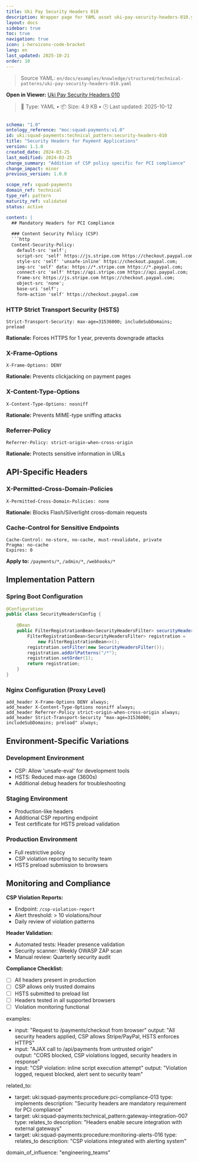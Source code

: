 ```yaml
---
title: Uki Pay Security Headers 010
description: Wrapper page for YAML asset uki-pay-security-headers-010.yaml
layout: docs
sidebar: true
toc: true
navigation: true
icon: i-heroicons-code-bracket
lang: en
last_updated: 2025-10-21
order: 10
---
```

> Source YAML: `en/docs/examples/knowledge/structured/technical-patterns/uki-pay-security-headers-010.yaml`

**Open in Viewer:** [Uki Pay Security Headers 010](/en/docs/viewer?file=/docs/examples/knowledge/structured/technical-patterns/uki-pay-security-headers-010.yaml)

> 📄 Type: YAML • 📦 Size: 4.9 KB • 🕒 Last updated: 2025-10-12



```yaml

schema: "1.0"
ontology_reference: "moc:squad-payments:v1.0"
id: uki:squad-payments:technical_pattern:security-headers-010
title: "Security Headers for Payment Applications"
version: 1.1.0
created_date: 2024-03-25
last_modified: 2024-03-25
change_summary: "Addition of CSP policy specific for PCI compliance"
change_impact: minor
previous_version: 1.0.0

scope_ref: squad-payments
domain_ref: technical
type_ref: pattern
maturity_ref: validated
status: active

content: |
  ## Mandatory Headers for PCI Compliance
  
  ### Content Security Policy (CSP)
  ```http
  Content-Security-Policy: 
    default-src 'self';
    script-src 'self' https://js.stripe.com https://checkout.paypal.com;
    style-src 'self' 'unsafe-inline' https://checkout.paypal.com;
    img-src 'self' data: https://*.stripe.com https://*.paypal.com;
    connect-src 'self' https://api.stripe.com https://api.paypal.com;
    frame-src https://js.stripe.com https://checkout.paypal.com;
    object-src 'none';
    base-uri 'self';
    form-action 'self' https://checkout.paypal.com
  ```

  
  ### HTTP Strict Transport Security (HSTS)  
  ```http
  Strict-Transport-Security: max-age=31536000; includeSubDomains; preload
  ```

  **Rationale:** Forces HTTPS for 1 year, prevents downgrade attacks
  
  ### X-Frame-Options
  ```http
  X-Frame-Options: DENY
  ```

  **Rationale:** Prevents clickjacking on payment pages
  
  ### X-Content-Type-Options
  ```http
  X-Content-Type-Options: nosniff
  ```

  **Rationale:** Prevents MIME-type sniffing attacks
  
  ### Referrer-Policy
  ```http
  Referrer-Policy: strict-origin-when-cross-origin
  ```

  **Rationale:** Protects sensitive information in URLs
  
  ## API-Specific Headers
  
  ### X-Permitted-Cross-Domain-Policies
  ```http
  X-Permitted-Cross-Domain-Policies: none
  ```

  **Rationale:** Blocks Flash/Silverlight cross-domain requests
  
  ### Cache-Control for Sensitive Endpoints
  ```http
  Cache-Control: no-store, no-cache, must-revalidate, private
  Pragma: no-cache
  Expires: 0
  ```

  **Apply to:** `/payments/*`, `/admin/*`, `/webhooks/*`
  
  ## Implementation Pattern
  
  ### Spring Boot Configuration
  ```java
  @Configuration
  public class SecurityHeadersConfig {
      
      @Bean
      public FilterRegistrationBean<SecurityHeadersFilter> securityHeadersFilter() {
          FilterRegistrationBean<SecurityHeadersFilter> registration = 
              new FilterRegistrationBean<>();
          registration.setFilter(new SecurityHeadersFilter());
          registration.addUrlPatterns("/*");
          registration.setOrder(1);
          return registration;
      }
  }
  ```

  
  ### Nginx Configuration (Proxy Level)
  ```nginx
  add_header X-Frame-Options DENY always;
  add_header X-Content-Type-Options nosniff always;
  add_header Referrer-Policy strict-origin-when-cross-origin always;
  add_header Strict-Transport-Security "max-age=31536000; includeSubDomains; preload" always;
  ```

  
  ## Environment-Specific Variations
  
  ### Development Environment
  - CSP: Allow 'unsafe-eval' for development tools
  - HSTS: Reduced max-age (3600s)
  - Additional debug headers for troubleshooting
  
  ### Staging Environment  
  - Production-like headers
  - Additional CSP reporting endpoint
  - Test certificate for HSTS preload validation
  
  ### Production Environment
  - Full restrictive policy
  - CSP violation reporting to security team
  - HSTS preload submission to browsers
  
  ## Monitoring and Compliance
  
  **CSP Violation Reports:**
  - Endpoint: `/csp-violation-report`
  - Alert threshold: > 10 violations/hour
  - Daily review of violation patterns
  
  **Header Validation:**
  - Automated tests: Header presence validation
  - Security scanner: Weekly OWASP ZAP scan
  - Manual review: Quarterly security audit
  
  **Compliance Checklist:**
  - [ ] All headers present in production
  - [ ] CSP allows only trusted domains  
  - [ ] HSTS submitted to preload list
  - [ ] Headers tested in all supported browsers
  - [ ] Violation monitoring functional

examples:
  - input: "Request to /payments/checkout from browser"
    output: "All security headers applied, CSP allows Stripe/PayPal, HSTS enforces HTTPS"
  - input: "AJAX call to /api/payments from untrusted origin"  
    output: "CORS blocked, CSP violations logged, security headers in response"
  - input: "CSP violation: inline script execution attempt"
    output: "Violation logged, request blocked, alert sent to security team"

related_to:
  - target: uki:squad-payments:procedure:pci-compliance-013
    type: implements
    description: "Security headers are mandatory requirement for PCI compliance"
  - target: uki:squad-payments:technical_pattern:gateway-integration-007
    type: relates_to
    description: "Headers enable secure integration with external gateways"
  - target: uki:squad-payments:procedure:monitoring-alerts-016
    type: relates_to
    description: "CSP violations integrated with alerting system"

domain_of_influence: "engineering_teams"
```
